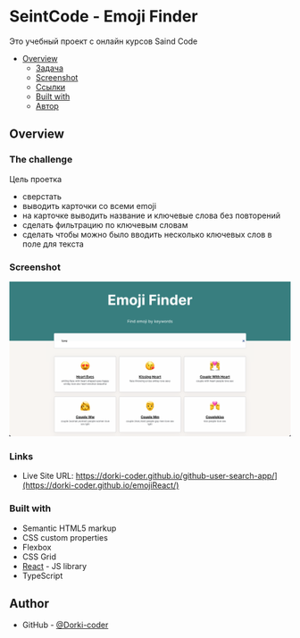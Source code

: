 # SeintCode - Emoji Finder

Это учебный проект с онлайн курсов Saind Code 

- [Overview](#overview)
  - [Задача](#the-challenge)
  - [Screenshot](#screenshot)
  - [Ссылки](#links)
  - [Built with](#built-with)
  - [Автор](#author)

## Overview

### The challenge

Цель проетка

  - сверстать
  - выводить карточки со всеми emoji
  - на карточке выводить название и ключевые слова без повторений
  - сделать фильтрацию по ключевым словам
  - сделать чтобы можно было вводить несколько ключевых слов в поле для текста

### Screenshot

![](./screenshot.png)

### Links

- Live Site URL: https://dorki-coder.github.io/github-user-search-app/](https://dorki-coder.github.io/emojiReact/)

### Built with

- Semantic HTML5 markup
- CSS custom properties
- Flexbox
- CSS Grid
- [React](https://reactjs.org/) - JS library
- TypeScript

## Author

- GitHub - [@Dorki-coder]([https://www.frontendmentor.io/profile/Dorki-coder](https://github.com/Dorki-coder))
